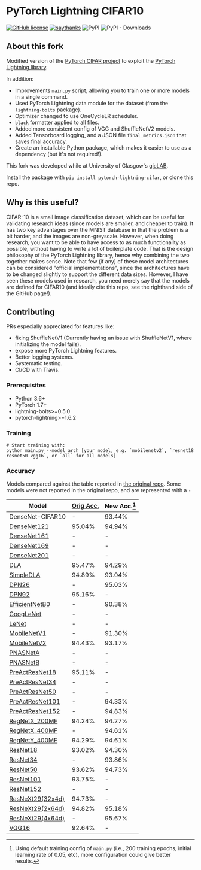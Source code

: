 # PyTorch Lightning CIFAR10
[![GitHub license](https://img.shields.io/github/license/Naereen/StrapDown.js.svg)](https://github.com/Naereen/StrapDown.js/blob/master/LICENSE)
[![saythanks](https://img.shields.io/badge/say-thanks-ff69b4.svg)](https://www.againstmalaria.com/perry-gibson)
![PyPI](https://img.shields.io/pypi/v/PACKAGE?label=pypi%20pytorch-lightning-cifar)
![PyPI - Downloads](https://img.shields.io/pypi/dm/pytorch-lightning-cifar)

## About this fork

Modified version of the [PyTorch CIFAR project](https://github.com/kuangliu/pytorch-cifar) to exploit the [PyTorch Lightning library](https://www.pytorchlightning.ai/).

In addition:
- Improvements `main.py` script, allowing you to train one or more models in a single command.
- Used PyTorch Lightning data module for the dataset (from the `lightning-bolts` package).
- Optimizer changed to use OneCycleLR scheduler.
- [`black`](https://github.com/psf/black) formatter applied to all files.
- Added more consistent config of VGG and ShuffleNetV2 models.
- Added Tensorboard logging, and a JSON file `final_metrics.json` that saves final accuracy.
- Create an installable Python package, which makes it easier to use as a dependency (but it's not required!).

This fork was developed while at University of Glasgow's [gicLAB](https://twitter.com/gic_lab).

Install the package with `pip install pytorch-lightning-cifar`, or clone this repo.

## Why is this useful?

CIFAR-10 is a small image classification dataset, which can be useful for validating research ideas (since models are smaller, and cheaper to train).
It has two key advantages over the MNIST database in that the problem is a bit harder, and the images are non-greyscale.
However, when doing research, you want to be able to have access to as much functionality as possible, without having to write a lot of boilerplate code.
That is the design philosophy of the PyTorch Lightning library, hence why combining the two together makes sense.
Note that few (if any) of these model architectures can be considered "official implementations", since the architectures have to be changed slightly to support the different data sizes.
However, I have seen these models used in research, you need merely say that the models are defined for CIFAR10 (and ideally cite this repo, see the righthand side of the GitHub page!).

## Contributing
PRs especially appreciated for features like:
- fixing ShuffleNetV1 (Currently having an issue with ShuffleNetV1, where initializing the model fails).
- expose more PyTorch Lightning features.
- Better logging systems.
- Systematic testing.
- CI/CD with Travis.

### Prerequisites
- Python 3.6+
- PyTorch 1.7+
- lightning-bolts>=0.5.0
- pytorch-lightning>=1.6.2


### Training

```
# Start training with:
python main.py --model_arch [your model, e.g. `mobilenetv2`, `resnet18 resnet50 vgg16`, or `all` for all models]
```


### Accuracy

Models compared against the table reported in [the original repo](https://github.com/kuangliu/pytorch-cifar).
Some models were not reported in the original repo, and are represented with a `-`

| Model                                                 | [Orig Acc.](https://github.com/kuangliu/pytorch-cifar) | New Acc.[^1] |
|-------------------------------------------------------|--------------------------------------------------------|--------------|
| DenseNet-CIFAR10                                      | -                                                      | 93.44%       |
| [DenseNet121](https://arxiv.org/abs/1608.06993)       | 95.04%                                                 | 94.94%       |
| [DenseNet161](https://arxiv.org/abs/1608.06993)       | -                                                      | -            |
| [DenseNet169](https://arxiv.org/abs/1608.06993)       | -                                                      | -            |
| [DenseNet201](https://arxiv.org/abs/1608.06993)       | -                                                      | -            |
| [DLA](https://arxiv.org/pdf/1707.06484.pdf)           | 95.47%                                                 | 94.29%       |
| [SimpleDLA](https://arxiv.org/abs/1707.064)           | 94.89%                                                 | 93.04%       |
| [DPN26](https://arxiv.org/abs/1707.01629)             | -                                                      | 95.03%       |
| [DPN92](https://arxiv.org/abs/1707.01629)             | 95.16%                                                 | -            |
| [EfficientNetB0](https://arxiv.org/abs/1905.11946)    | -                                                      | 90.38%       |
| [GoogLeNet](https://arxiv.org/abs/1409.4842)          | -                                                      | -            |
| [LeNet](yann.lecun.com/exdb/publis/pdf/lecun-01a.pdf) | -                                                      | -            |
| [MobileNetV1](https://arxiv.org/abs/1704.04861)       | -                                                      | 91.30%       |
| [MobileNetV2](https://arxiv.org/abs/1801.04381)       | 94.43%                                                 | 93.17%       |
| [PNASNetA](https://arxiv.org/abs/1712.00559v3)        | -                                                      | -            |
| [PNASNetB](https://arxiv.org/abs/1712.00559v3)        | -                                                      | -            |
| [PreActResNet18](https://arxiv.org/abs/1603.05027)    | 95.11%                                                 | -            |
| [PreActResNet34](https://arxiv.org/abs/1603.05027)    | -                                                      | -            |
| [PreActResNet50](https://arxiv.org/abs/1603.05027)    | -                                                      | -            |
| [PreActResNet101](https://arxiv.org/abs/1603.05027)   | -                                                      | 94.33%       |
| [PreActResNet152](https://arxiv.org/abs/1603.05027)   | -                                                      | 94.83%       |
| [RegNetX_200MF](https://arxiv.org/abs/2003.13678)     | 94.24%                                                 | 94.27%       |
| [RegNetX_400MF](https://arxiv.org/abs/2003.13678)     | -                                                      | 94.61%       |
| [RegNetY_400MF](https://arxiv.org/abs/2003.13678)     | 94.29%                                                 | 94.61%       |
| [ResNet18](https://arxiv.org/abs/1512.03385)          | 93.02%                                                 | 94.30%       |
| [ResNet34](https://arxiv.org/abs/1512.03385)          | -                                                      | 93.86%       |
| [ResNet50](https://arxiv.org/abs/1512.03385)          | 93.62%                                                 | 94.73%       |
| [ResNet101](https://arxiv.org/abs/1512.03385)         | 93.75%                                                 | -            |
| [ResNet152](https://arxiv.org/abs/1512.03385)         | -                                                      | -            |
| [ResNeXt29(32x4d)](https://arxiv.org/abs/1611.05431)  | 94.73%                                                 | -            |
| [ResNeXt29(2x64d)](https://arxiv.org/abs/1611.05431)  | 94.82%                                                 | 95.18%       |
| [ResNeXt29(4x64d)](https://arxiv.org/abs/1611.05431)  | -                                                      | 95.67%       |
| [VGG16](https://arxiv.org/abs/1409.1556)              | 92.64%                                                 | -            |


[^1]: Using default training config of `main.py` (i.e., 200 training epochs, initial learning rate of 0.05, etc), more configuration could give better results.
